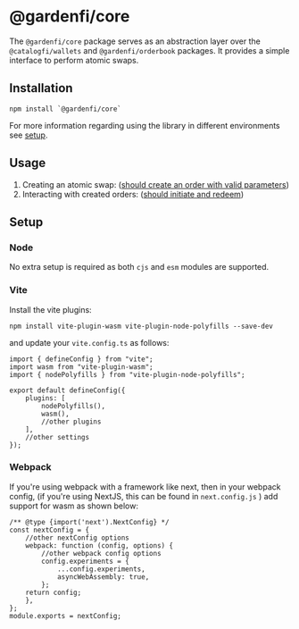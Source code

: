 # @gardenfi/core

The `@gardenfi/core` package serves as an abstraction layer over the `@catalogfi/wallets` and `@gardenfi/orderbook` packages. It provides a simple interface to perform atomic swaps.

## Installation

```
npm install `@gardenfi/core`
```

For more information regarding using the library in different environments see [setup](https://github.com/catalogfi/garden.js/tree/main/packages/core#setup).

## Usage

1. Creating an atomic swap: ([should create an order with valid parameters](https://github.com/catalogfi/garden.js/blob/4623a0679d1948755500c7179113112a025e33f8/packages/core/src/lib/garden.spec.ts#L91))
2. Interacting with created orders: ([should initiate and redeem](https://github.com/catalogfi/garden.js/blob/4623a0679d1948755500c7179113112a025e33f8/packages/core/src/lib/garden.spec.ts#L107))

## Setup

### Node

No extra setup is required as both `cjs` and `esm` modules are supported.

### Vite

Install the vite plugins:

```
npm install vite-plugin-wasm vite-plugin-node-polyfills --save-dev
```

and update your `vite.config.ts` as follows:

```
import { defineConfig } from "vite";
import wasm from "vite-plugin-wasm";
import { nodePolyfills } from "vite-plugin-node-polyfills";

export default defineConfig({
	plugins: [
		nodePolyfills(),
		wasm(),
		//other plugins
	],
	//other settings
});
```

### Webpack

If you're using webpack with a framework like next, then in your webpack config, (if you're using NextJS, this can be found in `next.config.js` ) add support for wasm as shown below:

```
/** @type {import('next').NextConfig} */
const nextConfig = {
	//other nextConfig options
	webpack: function (config, options) {
		//other webpack config options
		config.experiments = {
			...config.experiments,
			asyncWebAssembly: true,
		};
	return config;
	},
};
module.exports = nextConfig;
```
